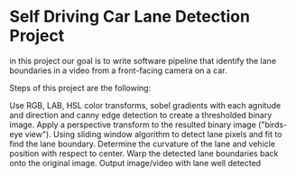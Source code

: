 # Self Driving Car Lane Detection Project

in this project our goal is to write software pipeline that identify the lane boundaries in a
video from a front-facing camera on a car.


Steps of this project are the following:

Use  RGB, LAB, HSL color transforms, sobel gradients with each agnitude and direction and canny edge detection to create a thresholded binary image.
Apply a perspective transform to the resulted binary image ("birds-eye view").
Using sliding window algorithm to detect lane pixels and fit to find the lane boundary.
Determine the curvature of the lane and vehicle position with respect to center.
Warp the detected lane boundaries back onto the original image.
Output image/video with lane well detected
